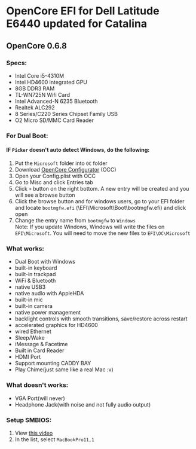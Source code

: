 # OpenCore EFI for Dell Latitude E6440 updated for Catalina
## OpenCore 0.6.8
### Specs:
  - Intel Core i5-4310M
  - Intel HD4600 integrated GPU
  - 8GB DDR3 RAM
  - TL-WN725N Wifi Card
  - Intel Advanced-N 6235 Bluetooth
  - Realtek ALC292
  - 8 Series/C220 Series Chipset Family USB
  - O2 Micro SD/MMC Card Reader
  
  ### For Dual Boot:
  #### IF `Picker` doesn't auto detect Windows, do the following:
 1. Put the `Microsoft` folder into `OC` folder
 2. Download  [OpenCore Configurator](https://mackie100projects.altervista.org/download-opencore-configurator) (OCC) 
 3. Open your Config.plist with OCC
 4. Go to Misc and click Entries tab
 5. Click `+` button on the right bottom. A new entry will be created and you will see a browse button
 6. Click the browse button and for windows users, go to your EFI folder  and locate `bootmgfw.efi`  (\EFI\Microsoft\Boot\bootmgfw.efi) and click open
 7. Change the entry name from `bootmgfw` to `Windows`<br>
 Note: If you update Windows, Windows will write the files on `EFI\Microsoft`. You will need to move the new files to `EFI\OC\Microsoft`
  

 
 ### What works:
 
 - Dual Boot with Windows
 - built-in keyboard
 - built-in trackpad
 - WiFi & Bluetooth
 - native USB3
 - native audio with AppleHDA
 - built-in mic
 - built-in camera
 - native power management
 - backlight controls with smooth transitions, save/restore across restart
 - accelerated graphics for HD4600
 - wired Ethernet
 - Sleep/Wake
 - iMessage & Facetime
 - Built in Card Reader
 - HDMI Port
 - Support mounting CADDY BAY
 - Play Chime(just same like a real Mac :v)

### What doesn't works:
 - VGA Port(will never)
 - Headphone Jack(with noise and not fully audio output)

### Setup SMBIOS:

1. View [this video](https://drive.google.com/file/d/1KQC-r6yeYCRDAIKaIzWl3wMfrxHkTcCz/view?usp=drivesdk)
8. In the list, select `MacBookPro11,1`
